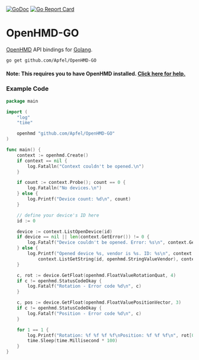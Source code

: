 [![GoDoc](https://godoc.org/github.com/Apfel/OpenHMD-GO?status.svg)](https://godoc.org/github.com/Apfel/OpenHMD-GO)
[![Go Report Card](https://goreportcard.com/badge/github.com/Apfel/OpenHMD-GO)](https://goreportcard.com/report/github.com/Apfel/OpenHMD-GO)

# OpenHMD-GO
[OpenHMD](http://www.openhmd.net/) API bindings for [Golang](https://golang.org/).

```
go get github.com/Apfel/OpenHMD-GO
```

#### Note: This requires you to have OpenHMD installed. [Click here for help.](http://www.openhmd.net/index.php/download/)

### Example Code
```go
package main

import (
	"log"
	"time"

	openhmd "github.com/Apfel/OpenHMD-GO"
)

func main() {
	context := openhmd.Create()
	if context == nil {
		log.Fatalln("Context couldn't be opened.\n")
	}

	if count := context.Probe(); count == 0 {
		log.Fatalln("No devices.\n")
	} else {
		log.Printf("Device count: %d\n", count)
	}

	// define your device's ID here
	id := 0

	device := context.ListOpenDevice(id)
	if device == nil || len(context.GetError()) != 0 {
		log.Fatalf("Device couldn't be opened. Error: %s\n", context.GetError())
	} else {
		log.Printf("Opened device %s, vendor is %s. ID: %s\n", context.ListGetString(id, openhmd.StringValueProduct),
			context.ListGetString(id, openhmd.StringValueVendor), context.ListGetString(id, openhmd.StringValuePath))
	}

	c, rot := device.GetFloat(openhmd.FloatValueRotationQuat, 4)
	if c != openhmd.StatusCodeOkay {
		log.Fatalf("Rotation - Error code %d\n", c)
	}

	c, pos := device.GetFloat(openhmd.FloatValuePositionVector, 3)
	if c != openhmd.StatusCodeOkay {
		log.Fatalf("Position - Error code %d\n", c)
	}

	for 1 == 1 {
		log.Printf("Rotation: %f %f %f %f\nPosition: %f %f %f\n", rot[0], rot[1], rot[2], rot[3], pos[0], pos[1], pos[2])
		time.Sleep(time.Millisecond * 100)
	}
}
```